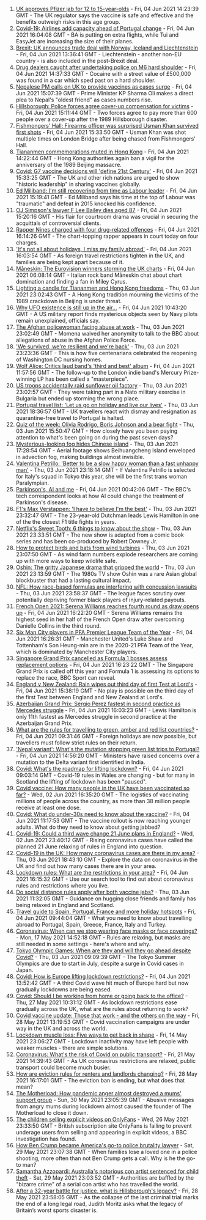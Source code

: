 1. [UK approves Pfizer jab for 12 to 15-year-olds](https://www.bbc.co.uk/news/health-57358446) - Fri, 04 Jun 2021 14:23:39 GMT - The UK regulator says the vaccine is safe and effective and the benefits outweigh risks in this age group.
2. [Covid-19: Airlines add capacity ahead of Portugal change](https://www.bbc.co.uk/news/uk-57353048) - Fri, 04 Jun 2021 16:04:08 GMT - BA is putting on extra flights, while Tui and EasyJet are increasing the size of their planes.
3. [Brexit: UK announces trade deal with Norway, Iceland and Liechtenstein](https://www.bbc.co.uk/news/uk-politics-57347874) - Fri, 04 Jun 2021 13:36:41 GMT - Liechtenstein - another non-EU country - is also included in the post-Brexit deal.
4. [Drug dealers caught after undertaking police on M6 hard shoulder](https://www.bbc.co.uk/news/uk-england-birmingham-57358040) - Fri, 04 Jun 2021 14:37:33 GMT - Cocaine with a street value of £500,000 was found in a car which sped past on a hard shoulder.
5. [Nepalese PM calls on UK to provide vaccines as cases surge](https://www.bbc.co.uk/news/world-asia-57356143) - Fri, 04 Jun 2021 15:07:39 GMT - Prime Minister KP Sharma Oli makes a direct plea to Nepal's "oldest friend" as cases numbers rise.
6. [Hillsborough: Police forces agree cover-up compensation for victims](https://www.bbc.co.uk/news/uk-england-merseyside-57356486) - Fri, 04 Jun 2021 15:11:44 GMT - Two forces agree to pay more than 600 people over a cover-up after the 1989 Hillsborough disaster.
7. [Fishmongers' Hall: Firearms officer was surprised Usman Khan survived first shots](https://www.bbc.co.uk/news/uk-england-london-57354874) - Fri, 04 Jun 2021 15:33:50 GMT - Usman Khan was shot multiple times on London Bridge after being chased from Fishmongers' Hall.
8. [Tiananmen commemorations muted in Hong Kong](https://www.bbc.co.uk/news/world-asia-china-57356140) - Fri, 04 Jun 2021 14:22:44 GMT - Hong Kong authorities again ban a vigil for the anniversary of the 1989 Beijing massacre.
9. [Covid: G7 vaccine decisions will 'define 21st Century'](https://www.bbc.co.uk/news/health-57362796) - Fri, 04 Jun 2021 15:33:25 GMT - The UK and other rich nations are urged to show "historic leadership" in sharing vaccines globally.
10. [Ed Miliband: I'm still recovering from time as Labour leader](https://www.bbc.co.uk/news/uk-politics-57359112) - Fri, 04 Jun 2021 15:19:41 GMT - Ed Miliband says his time at the top of Labour was "traumatic" and defeat in 2015 knocked his confidence.
11. [OJ Simpson's lawyer F Lee Bailey dies aged 87](https://www.bbc.co.uk/news/world-us-canada-57362229) - Fri, 04 Jun 2021 15:20:16 GMT - His flair for courtroom drama was crucial in securing the acquittals of controversial clients.
12. [Rapper Nines charged with four drug-related offences](https://www.bbc.co.uk/news/newsbeat-57364446) - Fri, 04 Jun 2021 16:14:26 GMT - The chart-topping rapper appears in court today on four charges.
13. ['It's not all about holidays, I miss my family abroad'](https://www.bbc.co.uk/news/newsbeat-57357910) - Fri, 04 Jun 2021 16:03:54 GMT - As foreign travel restrictions tighten in the UK, and families are being kept apart because of it.
14. [Måneskin: The Eurovision winners storming the UK charts](https://www.bbc.co.uk/news/newsbeat-57331991) - Fri, 04 Jun 2021 06:08:14 GMT - Italian rock band Måneskin chat about chart domination and finding a fan in Miley Cyrus.
15. [Lighting a candle for Tiananmen and Hong Kong freedoms](https://www.bbc.co.uk/news/world-asia-china-57314397) - Thu, 03 Jun 2021 23:02:43 GMT - A Hong Kong tradition mourning the victims of the 1989 crackdown in Beijing is under threat.
16. [Why UFO existence is still up in the air...](https://www.bbc.co.uk/news/world-us-canada-57355192) - Fri, 04 Jun 2021 10:43:20 GMT - A US military report finds mysterious objects seen by Navy pilots remain unexplained, officials say.
17. [The Afghan policewoman facing abuse at work](https://www.bbc.co.uk/news/world-asia-57343435) - Thu, 03 Jun 2021 23:02:49 GMT - Momena waived her anonymity to talk to the BBC about allegations of abuse in the Afghan Police Force.
18. ['We survived, we're resilient and we're back'](https://www.bbc.co.uk/news/world-us-canada-57337295) - Thu, 03 Jun 2021 23:23:36 GMT - This is how five centenarians celebrated the reopening of Washington DC nursing homes.
19. [Wolf Alice: Critics laud band's 'third and best' album](https://www.bbc.co.uk/news/entertainment-arts-57355045) - Fri, 04 Jun 2021 11:57:56 GMT - The follow-up to the London indie band's Mercury Prize-winning LP has been called a "masterpiece".
20. [US troops accidentally raid sunflower oil factory](https://www.bbc.co.uk/news/world-57351158) - Thu, 03 Jun 2021 23:02:57 GMT - They were taking part in a Nato military exercise in Bulgaria but ended up storming the wrong place.
21. [Portugal travel list: 'Let us go on holiday and live our lives'](https://www.bbc.co.uk/news/uk-57351808) - Thu, 03 Jun 2021 18:36:57 GMT - UK travellers react with dismay and resignation as quarantine-free travel to Portugal is halted.
22. [Quiz of the week: Olivia Rodrigo, Boris Johnson and a bear fight](https://www.bbc.co.uk/news/world-57341232) - Thu, 03 Jun 2021 15:50:47 GMT - How closely have you been paying attention to what's been going on during the past seven days?
23. [Mysterious-looking fog hides Chinese island](https://www.bbc.co.uk/news/world-asia-china-57350945) - Thu, 03 Jun 2021 17:28:54 GMT - Aerial footage shows Beihuangcheng Island enveloped in advection fog, making buildings almost invisible.
24. [Valentina Petrillo: 'Better to be a slow happy woman than a fast unhappy man'](https://www.bbc.co.uk/news/stories-57338207) - Thu, 03 Jun 2021 23:18:14 GMT - If Valentina Petrillo is selected for Italy's squad in Tokyo this year, she will be the first trans woman Paralympian.
25. [Parkinson's, AI and me](https://www.bbc.co.uk/news/technology-57342760) - Fri, 04 Jun 2021 00:42:06 GMT - The BBC's tech correspondent looks at how AI could change the treatment of Parkinson's disease.
26. [F1's Max Verstappen: 'I have to believe I'm the best'](https://www.bbc.co.uk/news/newsbeat-57346850) - Thu, 03 Jun 2021 23:32:47 GMT - The 23-year-old Dutchman leads Lewis Hamilton in one of the the closest F1 title fights in years.
27. [Netflix's Sweet Tooth: 6 things to know about the show](https://www.bbc.co.uk/news/entertainment-arts-56668478) - Thu, 03 Jun 2021 23:33:51 GMT - The new show is adapted from a comic book series and has been co-produced by Robert Downey Jr.
28. [How to protect birds and bats from wind turbines](https://www.bbc.co.uk/news/business-57176807) - Thu, 03 Jun 2021 23:07:50 GMT - As wind farm numbers explode researchers are coming up with more ways to keep wildlife safe.
29. [Oshin: The gritty Japanese drama that gripped the world](https://www.bbc.co.uk/news/world-asia-57005333) - Thu, 03 Jun 2021 23:13:59 GMT - The 1980s TV show Oshin was a rare Asian global blockbuster that had a lasting cultural impact.
30. [NFL: How race-based formulas are interfering with concussion lawsuits](https://www.bbc.co.uk/news/world-us-canada-57337296) - Thu, 03 Jun 2021 23:58:37 GMT - The league faces scrutiny over potentially depriving former black players of injury-related payouts.
31. [French Open 2021: Serena Williams reaches fourth round as draw opens up](https://www.bbc.co.uk/sport/tennis/57357513) - Fri, 04 Jun 2021 16:22:20 GMT - Serena Williams remains the highest seed in her half of the French Open draw after overcoming Danielle Collins in the third round.
32. [Six Man City players in PFA Premier League Team of the Year](https://www.bbc.co.uk/sport/football/57356719) - Fri, 04 Jun 2021 16:26:31 GMT - Manchester United's Luke Shaw and Tottenham's Son Heung-min are in the 2020-21 PFA Team of the Year, which is dominated by Manchester City players.
33. [Singapore Grand Prix cancelled as Formula 1 bosses assess replacement options](https://www.bbc.co.uk/sport/formula1/57360662) - Fri, 04 Jun 2021 16:23:22 GMT - The Singapore Grand Prix is called off this year and Formula 1 is assessing its options to replace the race, BBC Sport can reveal.
34. [England v New Zealand: Rain wipes out third day of first Test at Lord's](https://www.bbc.co.uk/sport/cricket/57357901) - Fri, 04 Jun 2021 15:38:19 GMT - No play is possible on the third day of the first Test between England and New Zealand at Lord's.
35. [Azerbaijan Grand Prix: Sergio Perez fastest in second practice as Mercedes struggle](https://www.bbc.co.uk/sport/formula1/57360656) - Fri, 04 Jun 2021 16:03:23 GMT - Lewis Hamilton is only 11th fastest as Mercedes struggle in second practice at the Azerbaijan Grand Prix.
36. [What are the rules for travelling to green, amber and red list countries?](https://www.bbc.co.uk/news/explainers-52544307) - Fri, 04 Jun 2021 09:31:46 GMT - Foreign holidays are now possible, but travellers must follow strict rules on their return.
37. ['Nepal variant': What's the mutation stopping green list trips to Portugal?](https://www.bbc.co.uk/news/health-57356109) - Fri, 04 Jun 2021 14:56:20 GMT - Ministers have raised concerns over a mutation to the Delta variant first identified in India.
38. [Covid: What's the roadmap for lifting lockdown?](https://www.bbc.co.uk/news/explainers-52530518) - Fri, 04 Jun 2021 09:03:14 GMT - Covid-19 rules in Wales are changing - but for many in Scotland the lifting of lockdown has been "paused".
39. [Covid vaccine: How many people in the UK have been vaccinated so far?](https://www.bbc.co.uk/news/health-55274833) - Wed, 02 Jun 2021 16:35:20 GMT - The logistics of vaccinating millions of people across the country, as more than 38 million people receive at least one dose.
40. [Covid: What do under-30s need to know about the vaccine?](https://www.bbc.co.uk/news/health-57273875) - Fri, 04 Jun 2021 11:17:53 GMT - The vaccine rollout is now reaching younger adults. What do they need to know about getting jabbed?
41. [Covid-19: Could a third wave change 21 June plans in England?](https://www.bbc.co.uk/news/health-57328469) - Wed, 02 Jun 2021 23:40:12 GMT - Rising coronavirus cases have called the planned 21 June relaxing of rules in England into question.
42. [Covid-19 in the UK: How many coronavirus cases are there in my area?](https://www.bbc.co.uk/news/uk-51768274) - Thu, 03 Jun 2021 18:43:10 GMT - Explore the data on coronavirus in the UK and find out how many cases there are in your area.
43. [Lockdown rules: What are the restrictions in your area?](https://www.bbc.co.uk/news/uk-54373904) - Fri, 04 Jun 2021 16:15:32 GMT - Use our search tool to find out about coronavirus rules and restrictions where you live.
44. [Do social distance rules apply after both vaccine jabs?](https://www.bbc.co.uk/news/uk-51506729) - Thu, 03 Jun 2021 11:32:05 GMT - Guidance on hugging close friends and family has being relaxed in England and Scotland.
45. [Travel guide to Spain, Portugal, France and more holiday hotspots](https://www.bbc.co.uk/news/explainers-56997931) - Fri, 04 Jun 2021 09:44:04 GMT - What you need to know about travelling abroad to Portugal, Spain, Greece, France, Italy and Turkey.
46. [Coronavirus: When can we stop wearing face masks or face coverings?](https://www.bbc.co.uk/news/health-51205344) - Mon, 17 May 2021 14:52:18 GMT - Rules are relaxing, but masks are still needed in some settings - here's where and why.
47. [Tokyo Olympic Games: When are they and will they go ahead despite Covid?](https://www.bbc.co.uk/news/world-asia-57240044) - Thu, 03 Jun 2021 09:09:39 GMT - The Tokyo Summer Olympics are due to start in July, despite a surge in Covid cases in Japan.
48. [Covid: How is Europe lifting lockdown restrictions?](https://www.bbc.co.uk/news/explainers-53640249) - Fri, 04 Jun 2021 13:52:42 GMT - A third Covid wave hit much of Europe hard but now gradually lockdowns are being eased.
49. [Covid: Should I be working from home or going back to the office?](https://www.bbc.co.uk/news/business-52567567) - Thu, 27 May 2021 10:31:12 GMT - As lockdown restrictions ease gradually across the UK, what are the rules about returning to work?
50. [Covid vaccine update: Those that work - and the others on the way](https://www.bbc.co.uk/news/health-51665497) - Fri, 28 May 2021 13:19:53 GMT - Covid vaccination campaigns are under way in the UK and across the world.
51. [Lockdown muscle loss: Five ways to get back in shape](https://www.bbc.co.uk/news/uk-56887390) - Fri, 14 May 2021 23:06:27 GMT - Lockdown inactivity may have left people with weaker muscles - there are simple solutions.
52. [Coronavirus: What's the risk of Covid on public transport?](https://www.bbc.co.uk/news/health-51736185) - Fri, 21 May 2021 14:39:43 GMT - As UK coronavirus restrictions are relaxed, public transport could become much busier.
53. [How are eviction rules for renters and landlords changing?](https://www.bbc.co.uk/news/explainers-53860154) - Fri, 28 May 2021 16:17:01 GMT - The eviction ban is ending, but what does that mean?
54. [The Motherload: How pandemic anger almost destroyed a mums' support group](https://www.bbc.co.uk/news/stories-57285368) - Sun, 30 May 2021 23:05:39 GMT - Abusive messages from angry mums during lockdown almost caused the founder of The Motherload to close it down.
55. [The children selling explicit videos on OnlyFans](https://www.bbc.co.uk/news/uk-57255983) - Wed, 26 May 2021 23:33:50 GMT - British subscription site OnlyFans is failing to prevent underage users from selling and appearing in explicit videos, a BBC investigation has found.
56. [How Ben Crump became America's go-to police brutality lawyer](https://www.bbc.co.uk/news/world-us-canada-57038162) - Sat, 29 May 2021 23:07:38 GMT - When families lose a loved one in a police shooting, more often than not Ben Crump gets a call. Why is he the go-to man?
57. [Samantha Azzopardi: Australia's notorious con artist sentenced for child theft](https://www.bbc.co.uk/news/world-australia-57284621) - Sat, 29 May 2021 23:03:52 GMT - Authorities are baffled by the "bizarre crime" of a serial con artist who has travelled the world.
58. [After a 32-year battle for justice, what is Hillsborough's legacy?](https://www.bbc.co.uk/news/uk-57281398) - Fri, 28 May 2021 23:58:05 GMT - As the collapse of the last criminal trial marks the end of a long legal road, Judith Moritz asks what the legacy of Britain’s worst sports disaster is.
